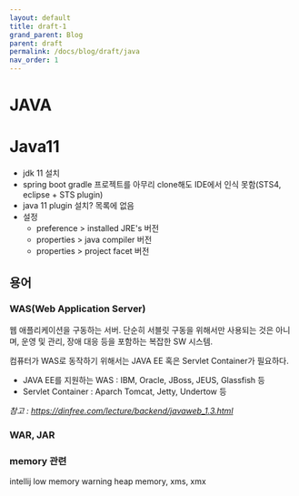 ```yaml
---
layout: default
title: draft-1
grand_parent: Blog
parent: draft
permalink: /docs/blog/draft/java
nav_order: 1
---
```


JAVA
===========

# Java11
- jdk 11 설치
- spring boot gradle 프로젝트를 아무리 clone해도 IDE에서 인식 못함(STS4, eclipse + STS plugin)
- java 11 plugin 설치? 목록에 없음
- 설정
    - preference > installed JRE's 버전
    - properties > java compiler 버전
    - properties > project facet 버전

## 용어
### WAS(Web Application Server)
웹 애플리케이션을 구동하는 서버. 단순히 서블릿 구동을 위해서만 사용되는 것은 아니며, 운영 및 관리, 장애 대응 등을 포함하는 복잡한 SW 시스템.

컴퓨터가 WAS로 동작하기 위해서는 JAVA EE 혹은 Servlet Container가 필요하다.
- JAVA EE를 지원하는 WAS : IBM, Oracle, JBoss, JEUS, Glassfish 등
- Servlet Container : Aparch Tomcat, Jetty, Undertow 등

*참고 : <https://dinfree.com/lecture/backend/javaweb_1.3.html>*

### WAR, JAR

### memory 관련
intellij low memory warning
heap memory, xms, xmx 
